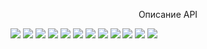 <p align="center">Описание API</p>
<img src='https://github.com/user-attachments/assets/48ae5f36-ee15-4d48-aed7-aea5d0407c35'>
<img src='https://github.com/user-attachments/assets/592150b7-03a7-4e93-a3f2-ab740e063d41'>
<img src='https://github.com/user-attachments/assets/b8740588-4a6c-455b-8c29-9a72f725d7e7'>
<img src='https://github.com/user-attachments/assets/375fd8f6-6d5d-4de8-a0b1-1e541abf31af'>
<img src='https://github.com/user-attachments/assets/8e2da232-66b2-4349-91f1-0b2a0c55e1ea'>
<img src='https://github.com/user-attachments/assets/3977bfaf-b9a4-477f-a059-942008d770e3'>
<img src='https://github.com/user-attachments/assets/08b0b021-fb92-43ec-b12b-f77830cdf316'>
<img src='https://github.com/user-attachments/assets/088baf2d-e1fb-4803-b9ad-44c91a094134'>
<img src='https://github.com/user-attachments/assets/543163e8-2f37-4d7a-8802-6103ebd91728'>
<img src='https://github.com/user-attachments/assets/332b293e-3431-4ed4-a136-fa32ca8f1f41'>
<img src='https://github.com/user-attachments/assets/5e82ac89-bf19-4962-9e97-146a9792de42'>
<img src='https://github.com/user-attachments/assets/49e572a6-e6b3-44f2-80ea-0ff649006f0c'>
